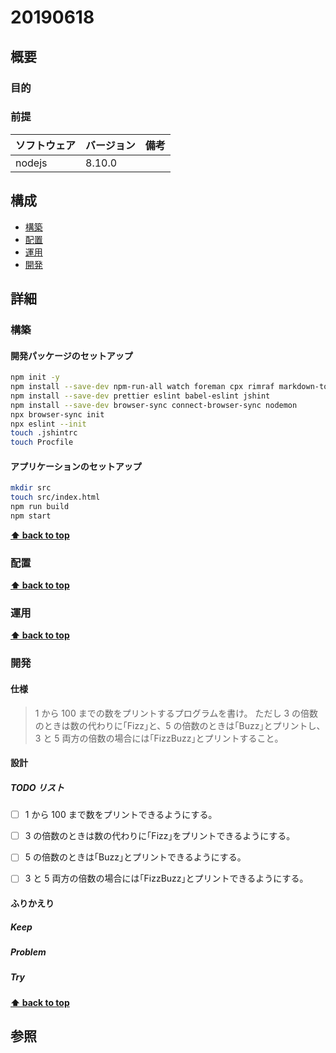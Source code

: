 # 20190618

## 概要

### 目的

### 前提

| ソフトウェア   | バージョン | 備考 |
| :------------- | :--------- | :--- |
| nodejs         | 8.10.0     |      |

## 構成

- [構築](#構築)
- [配置](#配置)
- [運用](#運用)
- [開発](#開発)

## 詳細

### 構築

#### 開発パッケージのセットアップ

```bash
npm init -y
npm install --save-dev npm-run-all watch foreman cpx rimraf markdown-to-html
npm install --save-dev prettier eslint babel-eslint jshint
npm install --save-dev browser-sync connect-browser-sync nodemon
npx browser-sync init
npx eslint --init
touch .jshintrc
touch Procfile
```

#### アプリケーションのセットアップ

```bash
mkdir src
touch src/index.html
npm run build
npm start
```


**[⬆ back to top](#構成)**

### 配置

**[⬆ back to top](#構成)**

### 運用

**[⬆ back to top](#構成)**

### 開発

#### 仕様

> 1 から 100 までの数をプリントするプログラムを書け。
> ただし 3 の倍数のときは数の代わりに｢Fizz｣と、5 の倍数のときは｢Buzz｣とプリントし、3 と 5 両方の倍数の場合には｢FizzBuzz｣とプリントすること。

#### 設計

##### TODO リスト

- [ ] 1 から 100 まで数をプリントできるようにする。
- [ ] 3 の倍数のときは数の代わりに｢Fizz｣をプリントできるようにする。
- [ ] 5 の倍数のときは｢Buzz｣とプリントできるようにする。
- [ ] 3 と 5 両方の倍数の場合には｢FizzBuzz｣とプリントできるようにする。


#### ふりかえり

##### Keep

##### Problem

##### Try

**[⬆ back to top](#構成)**

## 参照

